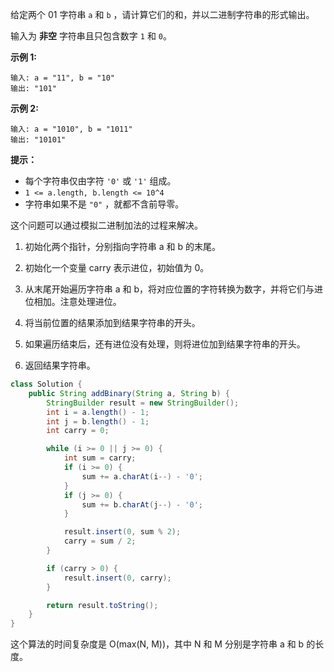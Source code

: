 给定两个 01 字符串 `a` 和 `b` ，请计算它们的和，并以二进制字符串的形式输出。

输入为 **非空** 字符串且只包含数字 `1` 和 `0`。

 

**示例 1:**

```
输入: a = "11", b = "10"
输出: "101"
```

**示例 2:**

```
输入: a = "1010", b = "1011"
输出: "10101"
```

 

**提示：**

- 每个字符串仅由字符 `'0'` 或 `'1'` 组成。
- `1 <= a.length, b.length <= 10^4`
- 字符串如果不是 `"0"` ，就都不含前导零。









这个问题可以通过模拟二进制加法的过程来解决。

1. 初始化两个指针，分别指向字符串 a 和 b 的末尾。

2. 初始化一个变量 carry 表示进位，初始值为 0。

3. 从末尾开始遍历字符串 a 和 b，将对应位置的字符转换为数字，并将它们与进位相加。注意处理进位。

4. 将当前位置的结果添加到结果字符串的开头。

5. 如果遍历结束后，还有进位没有处理，则将进位加到结果字符串的开头。

6. 返回结果字符串。

```java
class Solution {
    public String addBinary(String a, String b) {
        StringBuilder result = new StringBuilder();
        int i = a.length() - 1;
        int j = b.length() - 1;
        int carry = 0;

        while (i >= 0 || j >= 0) {
            int sum = carry;
            if (i >= 0) {
                sum += a.charAt(i--) - '0';
            }
            if (j >= 0) {
                sum += b.charAt(j--) - '0';
            }

            result.insert(0, sum % 2);
            carry = sum / 2;
        }

        if (carry > 0) {
            result.insert(0, carry);
        }

        return result.toString();
    }
}
```

这个算法的时间复杂度是 O(max(N, M))，其中 N 和 M 分别是字符串 a 和 b 的长度。